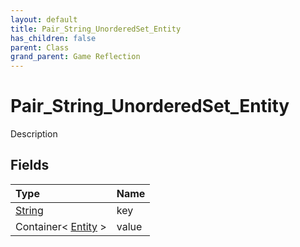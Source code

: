 ```yaml
---
layout: default
title: Pair_String_UnorderedSet_Entity
has_children: false
parent: Class
grand_parent: Game Reflection
---
```

# Pair_String_UnorderedSet_Entity
Description 

## Fields

| Type | Name |
|:----------|:--------------|
| [String](/riftbreaker-wiki/docs/game-reflection/components/string/) | key |
| Container< [Entity](/riftbreaker-wiki/docs/game-reflection/classes/entity/) > | value |

